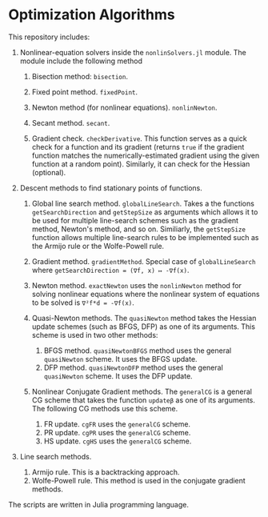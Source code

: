 # Optimization Algorithms

This repository includes:
1.  Nonlinear-equation solvers inside the `nonlinSolvers.jl` module. The module include the following method
    1. Bisection method: `bisection`.
    2. Fixed point method. `fixedPoint`.
    3. Newton method (for nonlinear equations). `nonlinNewton`.
    4. Secant method. `secant`.

    5. Gradient check. `checkDerivative`. This function serves as a quick check for a function and its gradient (returns `true` if the gradient function matches the numerically-estimated gradient using the given function at a random point). Similarly, it can check for the Hessian (optional).

2. Descent methods to find stationary points of functions.
    1. Global line search method. `globalLineSearch`. Takes a the functions `getSearchDirection` and `getStepSize` as arguments which allows it to be used for multiple line-search schemes such as the gradient method, Newton's method, and so on. Similiarly, the `getStepSize` function allows multiple line-search rules to be implemented such as the Armijo rule or the Wolfe-Powell rule.

    2. Gradient method. `gradientMethod`. Special case of `globalLineSearch` where `getSearchDirection = (∇f, x) ↦ -∇f(x)`.
    3. Newton method. `exactNewton` uses the `nonlinNewton` method for solving nonlinear equations where the nonlinear system of equations to be solved is `∇²f*d = -∇f(x)`.
    4. Quasi-Newton methods. The `quasiNewton` method takes the Hessian update schemes (such as BFGS, DFP) as one of its arguments. This scheme is used in two other methods:
        1.  BFGS method. `quasiNewtonBFGS` method uses the general `quasiNewton` scheme. It uses the BFGS update.
        2.  DFP method. `quasiNewtonDFP` method uses the general `quasiNewton` scheme. It uses the DFP update.
    5. Nonlinear Conjugate Gradient methods. The `generalCG` is a general CG scheme that takes the function `updateβ` as one of its arguments. The following CG methods use this scheme.
        1. FR update. `cgFR` uses the `generalCG` scheme.
        1. PR update. `cgPR` uses the `generalCG` scheme.
        1. HS update. `cgHS` uses the `generalCG` scheme.

3. Line search methods.
    1. Armijo rule. This is a backtracking approach.
    2. Wolfe-Powell rule. This method is used in the conjugate gradient methods.


The scripts are written in Julia programming language.

